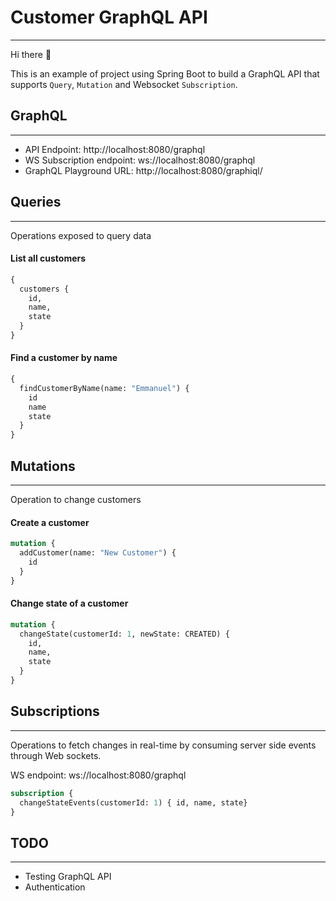 # Customer GraphQL API
* * *
Hi there :wave:

This is an example of project using Spring Boot to build a GraphQL API that supports `Query`, `Mutation` and Websocket `Subscription`.

## GraphQL 
* * *

- API Endpoint: http://localhost:8080/graphql
- WS Subscription endpoint: ws://localhost:8080/graphql
- GraphQL Playground URL: http://localhost:8080/graphiql/

## Queries
* * *

Operations exposed to query data

#### List all customers
```graphql
{
  customers {
    id,
    name,
    state
  }
}
```

#### Find a customer by name
```graphql
{
  findCustomerByName(name: "Emmanuel") {
    id
    name
    state
  }
}
```
## Mutations
* * *

Operation to change customers

#### Create a customer
```graphql
mutation {
  addCustomer(name: "New Customer") {
    id
  }
}
```

#### Change state of a customer
```graphql
mutation {
  changeState(customerId: 1, newState: CREATED) {
    id,
    name,
    state
  }
}
```

## Subscriptions
* * *

Operations to fetch changes in real-time by consuming server side events through Web sockets.

WS endpoint: ws://localhost:8080/graphql

```graphql
subscription {
  changeStateEvents(customerId: 1) { id, name, state}
}
```

## TODO
* * *
- Testing GraphQL API
- Authentication